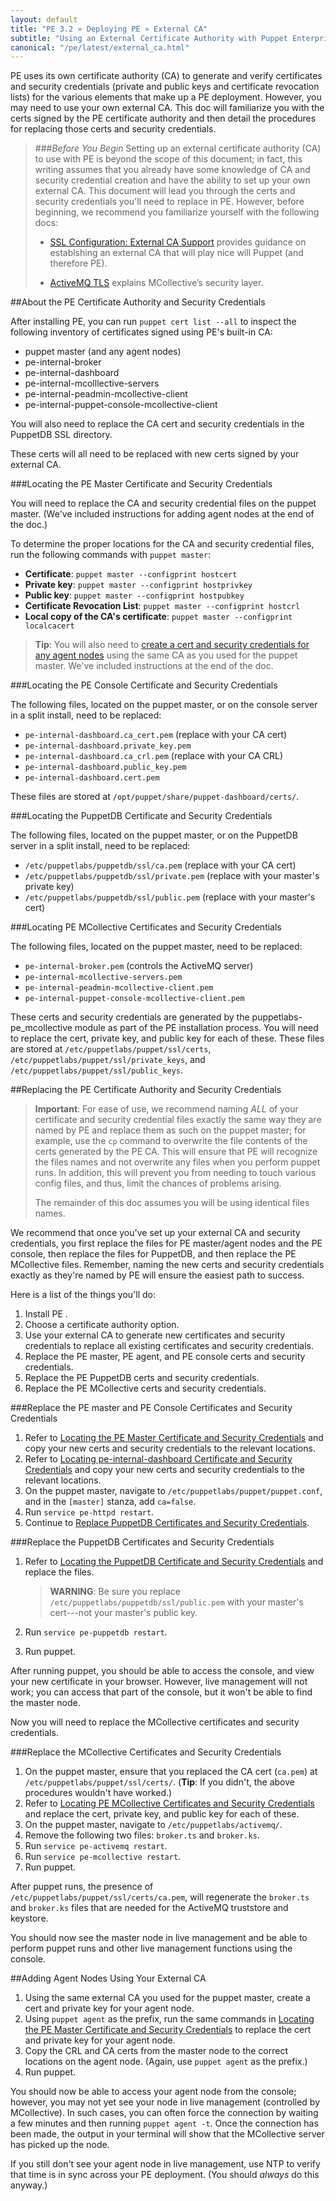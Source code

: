 ```yaml
---
layout: default
title: "PE 3.2 » Deploying PE » External CA"
subtitle: "Using an External Certificate Authority with Puppet Enterprise"
canonical: "/pe/latest/external_ca.html"
---
```


PE uses its own certificate authority (CA) to generate and verify certificates and security credentials (private and public keys and certificate revocation lists) for the various elements that make up a PE deployment. However, you may need to use your own external CA. This doc will familiarize you with the certs signed by the PE certificate authority and then detail the procedures for replacing those certs and security credentials.    

> ###*Before You Begin* 
> Setting up an external certificate authority (CA) to use with PE is beyond the scope of this document; in fact, this writing assumes that you already have some knowledge of CA and security credential creation and have the ability to set up your own external CA. This document will lead you through the certs and security credentials you'll need to replace in PE. However, before beginning, we recommend you familiarize yourself with the following docs:
>
>- [SSL Configuration: External CA Support](http://docs.puppetlabs.com/puppet/latest/reference/config_ssl_external_ca.html) provides guidance on establshing an external CA that will play nice will Puppet (and therefore PE).
> 
>- [ActiveMQ TLS](http://docs.puppetlabs.com/mcollective/reference/integration/activemq_ssl.html) explains MCollective’s security layer.

##About the PE Certificate Authority and Security Credentials

After installing PE, you can run `puppet cert list --all` to inspect the following inventory of certificates signed using PE's built-in CA: 

- puppet master (and any agent nodes)
- pe-internal-broker 
- pe-internal-dashboard
- pe-internal-mcolllective-servers
- pe-internal-peadmin-mcollective-client
- pe-internal-puppet-console-mcollective-client

You will also need to replace the CA cert and security credentials in the PuppetDB SSL directory.

These certs will all need to be replaced with new certs signed by your external CA. 

###Locating the PE Master Certificate and Security Credentials

You will need to replace the CA and security credential files on the puppet master. (We've included instructions for adding agent nodes at the end of the doc.)

To determine the proper locations for the CA and security credential files, run the following commands with `puppet master`:

- **Certificate**: `puppet master --configprint hostcert`
- **Private key**: `puppet master --configprint hostprivkey`
- **Public key**: `puppet master --configprint hostpubkey`
- **Certificate Revocation List**: `puppet master --configprint hostcrl` 
- **Local copy of the CA's certificate**: `puppet master --configprint localcacert` 

>**Tip**: You will also need to [create a cert and security credentials for any agent nodes](#adding-agent-nodes-using-your-external-ca) using the same CA as you used for the puppet master. We've included instructions at the end of the doc.

###Locating the PE Console Certificate and Security Credentials

The following files, located on the puppet master, or on the console server in a split install, need to be replaced:

- `pe-internal-dashboard.ca_cert.pem` (replace with your CA cert)
- `pe-internal-dashboard.private_key.pem`
- `pe-internal-dashboard.ca_crl.pem` (replace with your CA CRL)
- `pe-internal-dashboard.public_key.pem`
- `pe-internal-dashboard.cert.pem`

These files are stored at `/opt/puppet/share/puppet-dashboard/certs/`.

###Locating the PuppetDB Certificate and Security Credentials

The following files, located on the puppet master, or on the PuppetDB server in a split install, need to be replaced: 

- `/etc/puppetlabs/puppetdb/ssl/ca.pem` (replace with your CA cert)
- `/etc/puppetlabs/puppetdb/ssl/private.pem` (replace with your master's private key)
- `/etc/puppetlabs/puppetdb/ssl/public.pem` (replace with your master's cert)

###Locating PE MCollective Certificates and Security Credentials

The following files, located on the puppet master, need to be replaced:

- `pe-internal-broker.pem` (controls the ActiveMQ server)
- `pe-internal-mcollective-servers.pem`
- `pe-internal-peadmin-mcollective-client.pem`
- `pe-internal-puppet-console-mcollective-client.pem`

These certs and security credentials are generated by the puppetlabs-pe\_mcollective module as part of the PE installation process. You will need to replace the cert, private key, and public key for each of these. These files are stored at `/etc/puppetlabs/puppet/ssl/certs`, `/etc/puppetlabs/puppet/ssl/private_keys`, and `/etc/puppetlabs/puppet/ssl/public_keys`. 

##Replacing the PE Certificate Authority and Security Credentials

>**Important**: For ease of use, we recommend naming *ALL* of your certificate and security credential files exactly the same way they are named by PE and replace them as such on the puppet master; for example, use the `cp` command to overwrite the file contents of the certs generated by the PE CA. This will ensure that PE will recognize the files names and not overwrite any files when you perform puppet runs. In addition, this will prevent you from needing to touch various config files, and thus, limit the chances of problems arising.  
>
> The remainder of this doc assumes you will be using identical files names. 

We recommend that once you've set up your external CA and security credentials, you first replace the files for PE master/agent nodes and the PE console, then replace the files for PuppetDB, and then replace the PE MCollective files. Remember, naming the new certs and security credentials exactly as they're named by PE will ensure the easiest path to success. 

Here is a list of the things you'll do:

1. Install PE <link>. 
2. Choose a certificate authority option.
3. Use your external CA to generate new certificates and security credentials to replace all existing certificates and security credentials.
4. Replace the PE master, PE agent, and PE console certs and security credentials.
5. Replace the PE PuppetDB certs and security credentials.
6. Replace the PE MCollective certs and security credentials.


###Replace the PE master and PE Console Certificates and Security Credentials

1. Refer to [Locating the PE Master Certificate and Security Credentials](#locating-the-pe-master-certificate-and-security-credentials) and copy your new certs and security credentials to the relevant locations.
2. Refer to [Locating pe-internal-dashboard Certificate and Security Credentials](#locating-pe-internal-dashboard-certificate-and-security-credentials) and copy your new certs and security credentials to the relevant locations.
3. On the puppet master, navigate to `/etc/puppetlabs/puppet/puppet.conf`, and in the `[master]` stanza, add `ca=false`.
4. Run `service pe-httpd restart`. 
5. Continue to [Replace PuppetDB Certificates and Security Credentials](#replace-the-puppetdb-certificates-and-security-credentials).   

###Replace the PuppetDB Certificates and Security Credentials

1. Refer to [Locating the PuppetDB Certificate and Security Credentials](#locating-the-puppetdb-certificate-and-security-credentials) and replace the files. 

   >**WARNING**: Be sure you replace `/etc/puppetlabs/puppetdb/ssl/public.pem` with your master's cert---not your master's public key.

2. Run `service pe-puppetdb restart`.
3. Run puppet.

After running puppet, you should be able to access the console, and view your new certificate in your browser. However, live management will not work; you can access that part of the console, but it won't be able to find the master node.

Now you will need to replace the MCollective certificates and security credentials.

###Replace the MCollective Certificates and Security Credentials 

1. On the puppet master, ensure that you replaced the CA cert (`ca.pem`) at `/etc/puppetlabs/puppet/ssl/certs/`. (**Tip**: If you didn't, the above procedures wouldn't have worked.)
2. Refer to [Locating PE MCollective Certificates and Security Credentials](#locating-pe-mcollective-certificates-and-security-credentials) and replace the cert, private key, and public key for each of these.
3. On the puppet master, navigate to `/etc/puppetlabs/activemq/`.
4. Remove the following two files: `broker.ts` and `broker.ks`.
5. Run `service pe-activemq restart`.
6. Run `service pe-mcollective restart`.
7. Run puppet. 

After puppet runs, the presence of `/etc/puppetlabs/puppet/ssl/certs/ca.pem`, will regenerate the `broker.ts` and `broker.ks` files that are needed for the ActiveMQ truststore and keystore. 

You should now see the master node in live management and be able to perform puppet runs and other live management functions using the console.

##Adding Agent Nodes Using Your External CA 

1. Using the same external CA you used for the puppet master, create a cert and private key for your agent node. 
2. Using `puppet agent` as the prefix, run the same commands in [Locating the PE Master Certificate and Security Credentials](#locating-the-pe-master-certificate-and-security-credentials) to replace the cert and private key for your agent node.
3. Copy the CRL and CA certs from the master node to the correct locations on the agent node. (Again, use `puppet agent` as the prefix.)
4. Run puppet. 

You should now be able to access your agent node from the console; however, you may not yet see your node in live management (controlled by MCollective). In such cases, you can often force the connection by waiting a few minutes and then running `puppet agent -t`. Once the connection has been made, the output in your terminal will show that the MCollective server has picked up the node. 

If you still don't see your agent node in live management, use NTP to verify that time is in sync across your PE deployment. (You should *always* do this anyway.)
 
